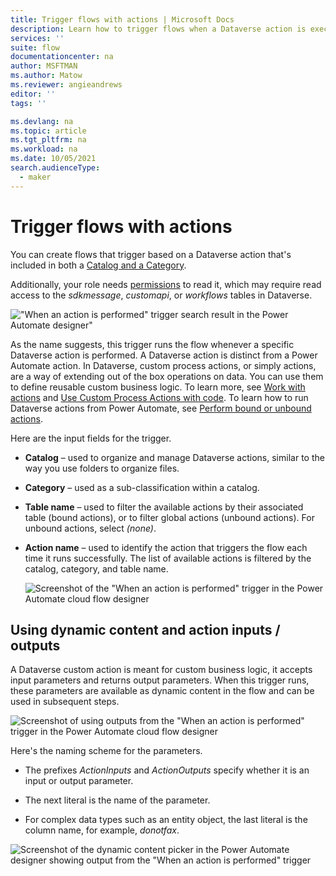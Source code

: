 ```yaml
---
title: Trigger flows with actions | Microsoft Docs
description: Learn how to trigger flows when a Dataverse action is executed.  
services: ''
suite: flow
documentationcenter: na
author: MSFTMAN
ms.author: Matow
ms.reviewer: angieandrews
editor: ''
tags: ''

ms.devlang: na
ms.topic: article
ms.tgt_pltfrm: na
ms.workload: na
ms.date: 10/05/2021
search.audienceType: 
  - maker
---
```


# Trigger flows with actions

You can create flows that trigger based on a Dataverse action that's included in both a [Catalog and a Category](/powerapps/developer/data-platform/catalog-catalogassignment). 

Additionally, your role needs [permissions](/power-platform/admin/database-security#assign-security-roles-to-users-in-an-environment-that-has-a-dataverse-database) to read it, which may require read access to the *sdkmessage*, *customapi*, or *workflows* tables in Dataverse.

!["When an action is performed" trigger search result in the Power Automate designer"](../media/dataverse-action-trigger/fda27fcf4067248e47b7efd3daed4511.png)

As the name suggests, this trigger runs the flow whenever a specific Dataverse action is performed. A Dataverse action is distinct from a Power Automate action. In Dataverse, custom process actions, or simply actions, are a way of extending out of the box operations on data. You can use them to define reusable custom business logic. To learn more, see [Work with actions](/powerapps/maker/data-platform/actions) and [Use Custom Process Actions with code](/powerapps/developer/data-platform/workflow-custom-actions).
To learn how to run Dataverse actions from Power Automate, see [Perform bound or unbound actions](./bound-unbound.md).

Here are the input fields for the trigger.

- **Catalog** – used to organize and manage Dataverse actions, similar to the way you use folders to organize files.

- **Category** – used as a sub-classification within a catalog.

- **Table name** – used to filter the available actions by their associated table (bound actions), or to filter global actions (unbound actions). For unbound actions, select *(none)*.

- **Action name** – used to identify the action that triggers the flow each time it runs successfully. The list of available actions is filtered by the catalog, category, and table name.

    ![Screenshot of the "When an action is performed" trigger in the Power Automate cloud flow designer](../media/dataverse-action-trigger/7373b607775f2b462f951a8df96e5625.png )

## Using dynamic content and action inputs / outputs

A Dataverse custom action is meant for custom business logic, it accepts input parameters and returns output parameters. When this trigger runs, these parameters are available as dynamic content in the flow and can be used in subsequent steps.

![Screenshot of using outputs from the "When an action is performed" trigger in the Power Automate cloud flow designer](../media/dataverse-action-trigger/fc29283af115f6b447aba24655ee2747.png)

Here's the naming scheme for the parameters.

- The prefixes *ActionInputs* and *ActionOutputs* specify whether it is an input or output parameter.

- The next literal is the name of the parameter.

- For complex data types such as an entity object, the last literal is the column name, for example, *donotfax*.

![Screenshot of the dynamic content picker in the Power Automate designer showing output from the "When an action is performed" trigger](../media/dataverse-action-trigger/2570885e7cba9c63b45ccaefc6b55056.png)
